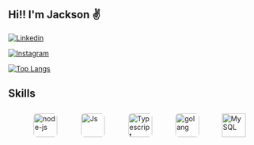 ## Hi!! I'm Jackson ✌️

<!-- Redes sociais -->

[![Linkedin](https://img.shields.io/badge/LinkedIn-0077B5?style=for-the-badge&logo=linkedin&logoColor=white)](https://www.linkedin.com/in/jackson-santana-07713a181/) 

[![Instagram](https://img.shields.io/badge/Instagram-E4405F?style=for-the-badge&logo=instagram&logoColor=white)](https://www.instagram.com/_jotagod/)


<!-- Linguagens mais usadas  -->

[![Top Langs](https://github-readme-stats.vercel.app/api/top-langs/?username=jotaGGod&hide_progress=true)]()

## Skills
<!-- Tecnologias -->

<div style="display: flex; justify-content: space-around; "><br>
    <img width="48" height="48" src="https://img.icons8.com/fluency/48/node-js.png" alt="node-js" style="border-radius: 15%; margin: 10"/>    
    <img width="48" height="48" src="https://cdn-icons-png.flaticon.com/128/5968/5968292.png" alt="Js " title="Js" style="border-radius: 15%; margin: 10">
    <img width="48" height="48"  src="https://cdn-icons-png.flaticon.com/128/5968/5968381.png" alt="Typescript" title="Typescript" style="border-radius: 15%; margin: 10">  
    <img width="48" height="48" alt="golang" src="https://img.icons8.com/color/48/000000/golang.png" style="border-radius: 15%; margin: 10"/>
    <img width="48" height="48" src="https://img.icons8.com/external-those-icons-flat-those-icons/48/external-MySQL-programming-and-development-those-icons-flat-those-icons.png" alt="MySQL" style="border-radius: 1%; margin: 10; margin-left: 8"/>
</div>

